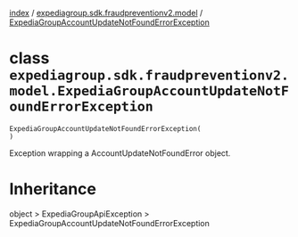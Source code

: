 [index](index.md) /
[expediagroup.sdk.fraudpreventionv2.model](expediagroup.sdk.fraudpreventionv2.model.md)
/
[ExpediaGroupAccountUpdateNotFoundErrorException](ExpediaGroupAccountUpdateNotFoundErrorException.md)

# class `expediagroup.sdk.fraudpreventionv2.model.ExpediaGroupAccountUpdateNotFoundErrorException`

```
ExpediaGroupAccountUpdateNotFoundErrorException(
)
```

Exception wrapping a AccountUpdateNotFoundError object.

# Inheritance

object > ExpediaGroupApiException >
ExpediaGroupAccountUpdateNotFoundErrorException
